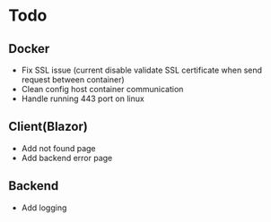 # Todo

## Docker
- Fix SSL issue (current disable validate SSL certificate when send request between container)
- Clean config host container communication
- Handle running 443 port on linux

## Client(Blazor)
- Add not found page
- Add backend error page

## Backend
- Add logging